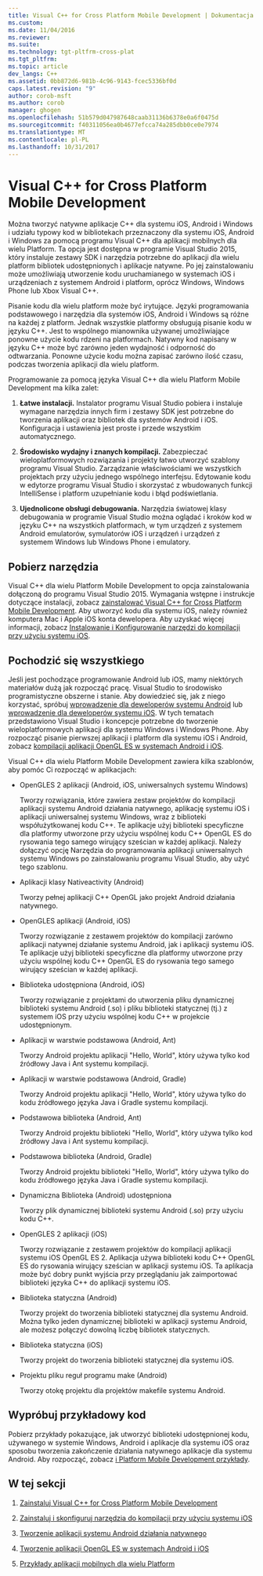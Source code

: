 ```yaml
---
title: Visual C++ for Cross Platform Mobile Development | Dokumentacja firmy Microsoft
ms.custom: 
ms.date: 11/04/2016
ms.reviewer: 
ms.suite: 
ms.technology: tgt-pltfrm-cross-plat
ms.tgt_pltfrm: 
ms.topic: article
dev_langs: C++
ms.assetid: 0bb872d6-981b-4c96-9143-fcec5336bf0d
caps.latest.revision: "9"
author: corob-msft
ms.author: corob
manager: ghogen
ms.openlocfilehash: 51b579d047987648caab31136b6378e0a6f0475d
ms.sourcegitcommit: f40311056ea0b4677efcca74a285dbb0ce0e7974
ms.translationtype: MT
ms.contentlocale: pl-PL
ms.lasthandoff: 10/31/2017
---
```

# <a name="visual-c-for-cross-platform-mobile-development"></a>Visual C++ for Cross Platform Mobile Development
Można tworzyć natywne aplikacje C++ dla systemu iOS, Android i Windows i udziału typowy kod w bibliotekach przeznaczony dla systemu iOS, Android i Windows za pomocą programu Visual C++ dla aplikacji mobilnych dla wielu Platform. Ta opcja jest dostępna w programie Visual Studio 2015, który instaluje zestawy SDK i narzędzia potrzebne do aplikacji dla wielu platform bibliotek udostępnionych i aplikacje natywne. Po jej zainstalowaniu może umożliwiają utworzenie kodu uruchamianego w systemach iOS i urządzeniach z systemem Android i platform, oprócz Windows, Windows Phone lub Xbox Visual C++.  
  
 Pisanie kodu dla wielu platform może być irytujące. Języki programowania podstawowego i narzędzia dla systemów iOS, Android i Windows są różne na każdej z platform. Jednak wszystkie platformy obsługują pisanie kodu w języku C++. Jest to wspólnego mianownika używanej umożliwiające ponowne użycie kodu rdzeni na platformach. Natywny kod napisany w języku C++ może być zarówno jeden wydajność i odporność do odtwarzania. Ponowne użycie kodu można zapisać zarówno ilość czasu, podczas tworzenia aplikacji dla wielu platform.  
  
 Programowanie za pomocą języka Visual C++ dla wielu Platform Mobile Development ma kilka zalet:  
  
1.  **Łatwe instalacji.** Instalator programu Visual Studio pobiera i instaluje wymagane narzędzia innych firm i zestawy SDK jest potrzebne do tworzenia aplikacji oraz bibliotek dla systemów Android i iOS. Konfiguracja i ustawienia jest proste i przede wszystkim automatycznego.  
  
2.  **Środowisko wydajny i znanych kompilacji.** Zabezpieczać wieloplatformowych rozwiązania i projekty łatwo utworzyć szablony programu Visual Studio. Zarządzanie właściwościami we wszystkich projektach przy użyciu jednego wspólnego interfejsu. Edytowanie kodu w edytorze programu Visual Studio i skorzystać z wbudowanych funkcji IntelliSense i platform uzupełnianie kodu i błąd podświetlania.  
  
3.  **Ujednolicone obsługi debugowania.** Narzędzia światowej klasy debugowania w programie Visual Studio można oglądać i kroków kod w języku C++ na wszystkich platformach, w tym urządzeń z systemem Android emulatorów, symulatorów iOS i urządzeń i urządzeń z systemem Windows lub Windows Phone i emulatory.  
  
## <a name="get-the-tools"></a>Pobierz narzędzia  
 Visual C++ dla wielu Platform Mobile Development to opcja zainstalowania dołączoną do programu Visual Studio 2015. Wymagania wstępne i instrukcje dotyczące instalacji, zobacz [zainstalować Visual C++ for Cross Platform Mobile Development](../cross-platform/install-visual-cpp-for-cross-platform-mobile-development.md). Aby utworzyć kodu dla systemu iOS, należy również komputera Mac i Apple iOS konta dewelopera. Aby uzyskać więcej informacji, zobacz [Instalowanie i Konfigurowanie narzędzi do kompilacji przy użyciu systemu iOS](../cross-platform/install-and-configure-tools-to-build-using-ios.md).  
  
## <a name="come-up-to-speed"></a>Pochodzić się wszystkiego  
 Jeśli jest pochodzące programowanie Android lub iOS, mamy niektórych materiałów dużą jak rozpocząć pracę. Visual Studio to środowisko programistyczne obszerne i stanie. Aby dowiedzieć się, jak z niego korzystać, spróbuj [wprowadzenie dla deweloperów systemu Android](https://msdn.microsoft.com/en-us/library/windows/apps/dn275875.aspx) lub [wprowadzenie dla deweloperów systemu iOS](https://msdn.microsoft.com/en-us/library/windows/apps/xaml/jj657966.aspx). W tych tematach przedstawiono Visual Studio i koncepcje potrzebne do tworzenie wieloplatformowych aplikacji dla systemu Windows i Windows Phone. Aby rozpocząć pisanie pierwszej aplikacji i platform dla systemu iOS i Android, zobacz [kompilacji aplikacji OpenGL ES w systemach Android i iOS](../cross-platform/build-an-opengl-es-application-on-android-and-ios.md).  
  
 Visual C++ dla wielu Platform Mobile Development zawiera kilka szablonów, aby pomóc Ci rozpocząć w aplikacjach:  
  
-   OpenGLES 2 aplikacji (Android, iOS, uniwersalnych systemu Windows)  
  
     Tworzy rozwiązania, które zawiera zestaw projektów do kompilacji aplikacji systemu Android działania natywnego, aplikację systemu iOS i aplikacji uniwersalnej systemu Windows, wraz z biblioteki współużytkowanej kodu C++. Te aplikacje użyj biblioteki specyficzne dla platformy utworzone przy użyciu wspólnej kodu C++ OpenGL ES do rysowania tego samego wirujący sześcian w każdej aplikacji. Należy dołączyć opcję Narzędzia do programowania aplikacji uniwersalnych systemu Windows po zainstalowaniu programu Visual Studio, aby użyć tego szablonu.  
  
-   Aplikacji klasy Nativeactivity (Android)  
  
     Tworzy pełnej aplikacji C++ OpenGL jako projekt Android działania natywnego.  
  
-   OpenGLES aplikacji (Android, iOS)  
  
     Tworzy rozwiązanie z zestawem projektów do kompilacji zarówno aplikacji natywnej działanie systemu Android, jak i aplikacji systemu iOS. Te aplikacje użyj biblioteki specyficzne dla platformy utworzone przy użyciu wspólnej kodu C++ OpenGL ES do rysowania tego samego wirujący sześcian w każdej aplikacji.  
  
-   Biblioteka udostępniona (Android, iOS)  
  
     Tworzy rozwiązanie z projektami do utworzenia pliku dynamicznej biblioteki systemu Android (.so) i pliku biblioteki statycznej (tj.) z systemem iOS przy użyciu wspólnej kodu C++ w projekcie udostępnionym.  
  
-   Aplikacji w warstwie podstawowa (Android, Ant)  
  
     Tworzy Android projektu aplikacji "Hello, World", który używa tylko kod źródłowy Java i Ant systemu kompilacji.  
  
-   Aplikacji w warstwie podstawowa (Android, Gradle)  
  
     Tworzy Android projektu aplikacji "Hello, World", który używa tylko do kodu źródłowego języka Java i Gradle systemu kompilacji.  
  
-   Podstawowa biblioteka (Android, Ant)  
  
     Tworzy Android projektu biblioteki "Hello, World", który używa tylko kod źródłowy Java i Ant systemu kompilacji.  
  
-   Podstawowa biblioteka (Android, Gradle)  
  
     Tworzy Android projektu biblioteki "Hello, World", który używa tylko do kodu źródłowego języka Java i Gradle systemu kompilacji.  
  
-   Dynamiczna Biblioteka (Android) udostępniona  
  
     Tworzy plik dynamicznej biblioteki systemu Android (.so) przy użyciu kodu C++.  
  
-   OpenGLES 2 aplikacji (iOS)  
  
     Tworzy rozwiązanie z zestawem projektów do kompilacji aplikacji systemu iOS OpenGL ES 2. Aplikacja używa biblioteki kodu C++ OpenGL ES do rysowania wirujący sześcian w aplikacji systemu iOS. Ta aplikacja może być dobry punkt wyjścia przy przeglądaniu jak zaimportować biblioteki języka C++ do aplikacji systemu iOS.  
  
-   Biblioteka statyczna (Android)  
  
     Tworzy projekt do tworzenia biblioteki statycznej dla systemu Android. Można tylko jeden dynamicznej biblioteki w aplikacji systemu Android, ale możesz połączyć dowolną liczbę bibliotek statycznych.  
  
-   Biblioteka statyczna (iOS)  
  
     Tworzy projekt do tworzenia biblioteki statycznej dla systemu iOS.  
  
-   Projektu pliku reguł programu make (Android)  
  
     Tworzy otokę projektu dla projektów makefile systemu Android.  
  
## <a name="try-out-sample-code"></a>Wypróbuj przykładowy kod  
 Pobierz przykłady pokazujące, jak utworzyć biblioteki udostępnionej kodu, używanego w systemie Windows, Android i aplikacje dla systemu iOS oraz sposobu tworzenia zakończenie działania natywnego aplikacje dla systemu Android. Aby rozpocząć, zobacz [i Platform Mobile Development przykłady](../cross-platform/cross-platform-mobile-development-examples.md).  
  
## <a name="in-this-section"></a>W tej sekcji  
  
1.  [Zainstaluj Visual C++ for Cross Platform Mobile Development](../cross-platform/install-visual-cpp-for-cross-platform-mobile-development.md)  
  
2.  [Zainstaluj i skonfiguruj narzędzia do kompilacji przy użyciu systemu iOS](../cross-platform/install-and-configure-tools-to-build-using-ios.md)  
  
3.  [Tworzenie aplikacji systemu Android działania natywnego](../cross-platform/create-an-android-native-activity-app.md)  
  
4.  [Tworzenie aplikacji OpenGL ES w systemach Android i iOS](../cross-platform/build-an-opengl-es-application-on-android-and-ios.md)  
  
5.  [Przykłady aplikacji mobilnych dla wielu Platform](../cross-platform/cross-platform-mobile-development-examples.md)